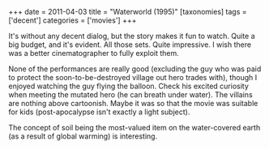 +++
date = 2011-04-03
title = "Waterworld (1995)"
[taxonomies]
tags = ['decent']
categories = ['movies']
+++

It's without any decent dialog, but the story makes it fun to watch.
Quite a big budget, and it's evident. All those sets. Quite impressive.
I wish there was a better cinematographer to fully exploit them.

None of the performances are really good (excluding the guy who was paid
to protect the soon-to-be-destroyed village out hero trades with),
though I enjoyed watching the guy flying the balloon. Check his excited
curiosity when meeting the mutated hero (he can breath under water). The
villains are nothing above cartoonish. Maybe it was so that the movie
was suitable for kids (post-apocalypse isn't exactly a light subject).

The concept of soil being the most-valued item on the water-covered
earth (as a result of global warming) is interesting.
